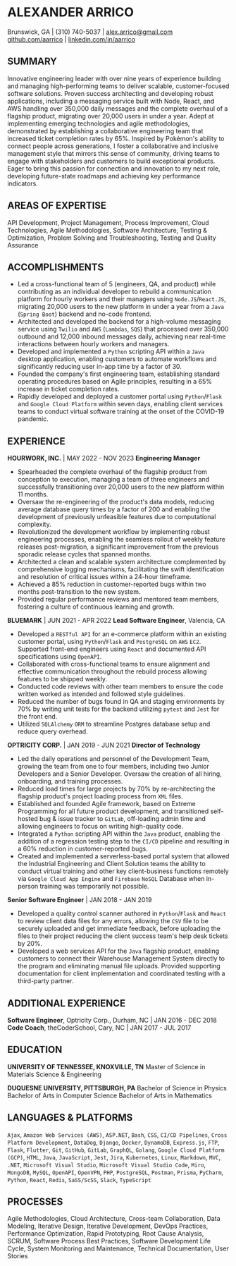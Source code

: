 # ALEXANDER ARRICO

Brunswick, GA | (310) 740-5037 | alex.arrico@gmail.com  
[github.com/aarrico](https://github.com/aarrico) | [linkedin.com/in/aarrico](https://www.linkedin.com/in/aarrico)

## SUMMARY

Innovative engineering leader with over nine years of experience building and managing high-performing teams to deliver scalable, customer-focused software solutions. Proven success architecting and developing robust applications, including a messaging service built with Node, React, and AWS handling over 350,000 daily messages and the complete overhaul of a flagship product, migrating over 20,000 users in under a year. Adept at implementing emerging technologies and agile methodologies, demonstrated by establishing a collaborative engineering team that increased ticket completion rates by 65%. Inspired by Pokémon's ability to connect people across generations, I foster a collaborative and inclusive management style that mirrors this sense of community, driving teams to engage with stakeholders and customers to build exceptional products. Eager to bring this passion for connection and innovation to my next role, developing future-state roadmaps and achieving key performance indicators.

## AREAS OF EXPERTISE

API Development, Project Management, Process Improvement, Cloud Technologies, Agile Methodologies, Software Architecture, Testing & Optimization, Problem Solving and Troubleshooting, Testing and Quality Assurance

## ACCOMPLISHMENTS

*   Led a cross-functional team of 5 (engineers, QA, and product) while contributing as an individual developer to rebuild a communication platform for hourly workers and their managers using `Node.JS`/`React.JS`, migrating 20,000 users to the new platform in under a year from a `Java` (`Spring Boot`) backend and no-code frontend.
*   Architected and developed the backend for a high-volume messaging service using `Twilio` and `AWS` (`Lambdas`, `SQS`) that processed over 350,000 outbound and 12,000 inbound messages daily, achieving near real-time interactions between hourly workers and managers.
*   Developed and implemented a `Python` scripting API within a `Java` desktop application, enabling customers to automate workflows and significantly reducing user in-app time by a factor of 30.
*   Founded the company's first engineering team, establishing standard operating procedures based on Agile principles, resulting in a 65% increase in ticket completion rates.
*   Rapidly developed and deployed a customer portal using `Python`/`Flask` and `Google Cloud Platform` within seven days, enabling client services teams to conduct virtual software training at the onset of the COVID-19 pandemic.

## EXPERIENCE

**HOURWORK, INC.** | MAY 2022 - NOV 2023
**Engineering Manager**

*   Spearheaded the complete overhaul of the flagship product from conception to execution, managing a team of three engineers and successfully transitioning over 20,000 users to the new platform within 11 months.
*   Oversaw the re-engineering of the product's data models, reducing average database query times by a factor of 200 and enabling the development of previously unfeasible features due to computational complexity.
*   Revolutionized the development workflow by implementing robust engineering processes, enabling the seamless rollout of weekly feature releases post-migration, a significant improvement from the previous sporadic release cycles that spanned months.
*   Architected a clean and scalable system architecture complemented by comprehensive logging mechanisms, facilitating the swift identification and resolution of critical issues within a 24-hour timeframe.
*   Achieved a 85% reduction in customer-reported bugs within two months post-transition to the new system.
*   Provided regular performance reviews and mentored team members, fostering a culture of continuous learning and growth.

**BLUEMARK** | JUN 2021 - APR 2022
**Lead Software Engineer**, Valencia, CA

*   Developed a `RESTful API` for an e-commerce platform within an existing customer portal, using `Python`/`Flask` and `PostgreSQL` on `AWS` `EC2`. Supported front-end engineers using `React` and documented API specifications using `OpenAPI`.
*   Collaborated with cross-functional teams to ensure alignment and effective communication throughout the rebuild process allowing features to be shipped weekly.
*   Conducted code reviews with other team members to ensure the code written worked as intended and followed style guidelines.
*   Reduced the number of bugs found in QA and staging environments by 70% by writing unit tests for the backend utilizing `pytest` and `Jest` for the front end.
*   Utilized `SQLAlchemy` `ORM` to streamline Postgres database setup and reduce query overhead.

**OPTRICITY CORP.** | JAN 2019 - JUN 2021
**Director of Technology**

*   Led the daily operations and personnel of the Development Team, growing the team from one to four members, including two Junior Developers and a Senior Developer. Oversaw the creation of all hiring, onboarding, and training processes.
*   Reduced load times for large projects by 70% by re-architecting the flagship product's project loading process from `XML` files.
*   Established and founded Agile framework, based on Extreme Programming for all future product development, and transitioned self-hosted bug & issue tracker to `GitLab`, off-loading admin time and allowing engineers to focus on writing high-quality code.
*   Integrated a `Python` scripting API within the `Java` product, enabling the addition of a regression testing step to the `CI/CD` pipeline and resulting in a 60% reduction in customer-reported bugs.
*   Created and implemented a serverless-based portal system that allowed the Industrial Engineering and Client Solution teams the ability to conduct virtual training and other key client-business functions remotely via `Google Cloud App Engine` and `Firebase` `NoSQL` Database when in-person training was temporarily not possible.

**Senior Software Engineer** | JAN 2018 - JAN 2019

*   Developed a quality control scanner authored in `Python`/`Flask` and `React` to review client data files for any errors, allowing the `CSV` file to be securely uploaded and get immediate feedback, before uploading the files to their project reducing the client success team's help desk tickets by 20%.
*   Developed a web services API for the `Java` flagship product, enabling customers to connect their Warehouse Management System directly to the program and eliminating manual file uploads. Provided supporting documentation for client implementation and coordinated testing with a third-party partner.

## ADDITIONAL EXPERIENCE

**Software Engineer**, Optricity Corp., Durham, NC | JAN 2016 - DEC 2018
**Code Coach**, theCoderSchool, Cary, NC | JAN 2017 - JUL 2017

## EDUCATION

**UNIVERSITY OF TENNESSEE, KNOXVILLE, TN**
Master of Science in Materials Science & Engineering

**DUQUESNE UNIVERSITY, PITTSBURGH, PA**
Bachelor of Science in Physics
Bachelor of Arts in Computer Science
Bachelor of Arts in Mathematics

## LANGUAGES & PLATFORMS

`Ajax`, `Amazon Web Services (AWS)`, `ASP.NET`, `Bash`, `CSS`, `CI/CD Pipelines`, `Cross Platform Development`, `DataDog`, `Django`, `Docker`, `DynamoDB`, `Express.js`, `FTP`, `Flask`, `Flutter`, `Git`, `GitHub`, `GitLab`, `GraphQL`, `Golang`, `Google Cloud Platform (GCP)`, `HTML`, `Java`, `JavaScript`, `Jest`, `Jira`, `Kubernetes`, `Linux`, `Markdown`, `MVC`, `.NET`, `Microsoft Visual Studio`, `Microsoft Visual Studio Code`, `Miro`, `MongoDB`, `MySQL`, `OpenAPI`, `OpenVPN`, `PHP`, `PostgreSQL`, `Postman`, `Prisma`, `PyCharm`, `Python`, `React`, `Redis`, `SaSS/ScSS`, `Slack`, `TypeScript`

## PROCESSES

Agile Methodologies, Cloud Architecture, Cross-team Collaboration, Data Modeling, Iterative Design, Iterative Development, DevOps Practices, Performance Optimization, Rapid Prototyping, Root Cause Analysis, SCRUM, Software Process Best Practices, Software Development Life Cycle, System Monitoring and Maintenance, Technical Documentation, User Stories
